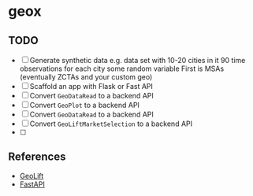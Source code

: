 # geox


## TODO

- [ ] Generate synthetic data
      e.g.
      data set with 10-20 cities in it
      90 time observations for each city
      some random variable
      First is MSAs (eventually ZCTAs and your custom geo)
- [ ] Scaffold an app with Flask or Fast API
- [ ] Convert ``GeoDataRead`` to a backend API
- [ ] Convert ``GeoPlot`` to a backend API
- [ ] Convert ``GeoDataRead`` to a backend API
- [ ] Convert ``GeoLiftMarketSelection`` to a backend API
- [ ]

## References

- [GeoLift](https://facebookincubator.github.io/GeoLift/)
- [FastAPI](https://github.com/tiangolo/fastapi)
